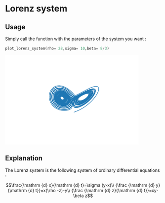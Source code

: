 # Lorenz system

## Usage 
Simply call the function with the parameters of the system you want : 
```python
plot_lorenz_system(rho= 28,sigma= 10,beta= 8/3)
```
![Lorenz](./img/lorenz.png)

## Explanation

The Lorenz system is the following system of ordinary differential equations :

$$\frac{\mathrm {d} x}{\mathrm {d} t}=\sigma (y-x)\\
{\frac {\mathrm {d} y}{\mathrm {d} t}}=x(\rho -z)-y\\
{\frac {\mathrm {d} z}{\mathrm {d} t}}=xy-\beta z$$